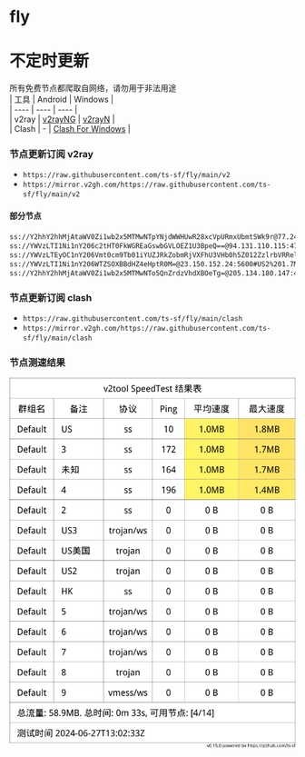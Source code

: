 # fly
# 不定时更新
所有免费节点都爬取自网络，请勿用于非法用途  
|  工具  | Android  | Windows  |  
|  ----  | ----   | ----  |  
| v2ray  | [v2rayNG](https://github.com/2dust/v2rayNG/releases) | [v2rayN](https://github.com/2dust/v2rayN/releases) |  
| Clash  | - | [Clash For Windows](https://github.com/2dust/clashN/releases) | 
  
### 节点更新订阅  v2ray
- `https://raw.githubusercontent.com/ts-sf/fly/main/v2`  
- `https://mirror.v2gh.com/https://raw.githubusercontent.com/ts-sf/fly/main/v2`  

#### 部分节点  
``` 
ss://Y2hhY2hhMjAtaWV0Zi1wb2x5MTMwNTpYNjdWWHUwR28xcVpURmxUbmtSWk9r@77.246.98.67:443#%E6%9C%AA%E7%9F%A5
ss://YWVzLTI1Ni1nY206c2tHT0FkWGREaGswbGVLOEZ1U3BpeQ==@94.131.110.115:47765#%E6%9C%AA%E7%9F%A52
ss://YWVzLTEyOC1nY206Vmt0cm9Tb01iYUZJRkZobmRjVXFhU3VHb0h5Z012ZzlrbVRRelplR0I3QkY=@166.0.199.245:40304#TW
ss://YWVzLTI1Ni1nY206WTZSOXBBdHZ4eHptR0M=@23.150.152.24:5600#US2%201.7MB%2Fs
ss://Y2hhY2hhMjAtaWV0Zi1wb2x5MTMwNTo5QnZrdzVhdXBOeTg=@205.134.180.147:443#US3%2026.3MB%2Fs
```
### 节点更新订阅  clash
- `https://raw.githubusercontent.com/ts-sf/fly/main/clash`  
- `https://mirror.v2gh.com/https://raw.githubusercontent.com/ts-sf/fly/main/clash`  

### 节点测速结果
![image](traffic.png)

